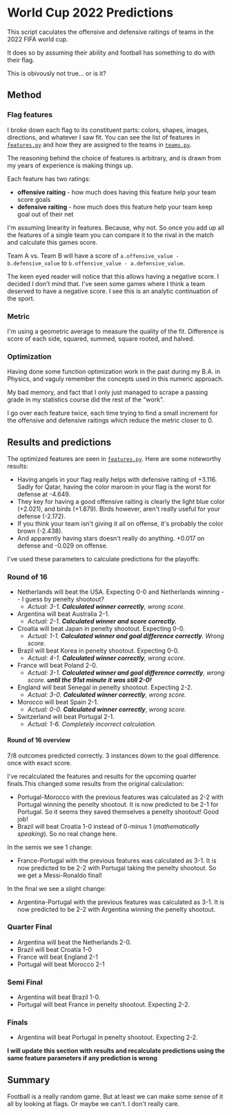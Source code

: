 # World Cup 2022 Predictions
This script caculates the offensive and defensive raitings of teams in the 2022 FIFA world cup.

It does so by assuming their ability and football has something to do with their flag.

This is obivously not true... or is it?

## Method
### Flag features
I broke down each flag to its constituent parts: colors, shapes, images, directions, and whatever I saw fit.
You can see the list of features in [`features.py`](./features.py) and how they are assigned to the teams in [`teams.py`](./teams.py).

The reasoning behind the choice of features is arbitrary, and is drawn from my years of experience is making things up.

Each feature has two ratings:
 * __offensive raiting__ - how much does having this feature help your team score goals
 * __defensive raiting__ - how much does this feature help your team keep goal out of their net

I'm assuming linearity in features. Because, why not. So once you add up all the features of a single team you can compare it to the rival in the match and calculate this games score.

Team A vs. Team B will have a score of `a.offensive_value - b.defensive_value` to `b.offensive_value - a.defensive_value`.

The keen eyed reader will notice that this allows having a negative score. I decided I don't mind that. I've seen some games where I think a team deserved to have a negative score. I see this is an analytic continuation of the sport.

### Metric
I'm using a geometric average to measure the quality of the fit. Difference is score of each side, squared, summed, square rooted, and halved.

### Optimization
Having done some function optimization work in the past during my B.A. in Physics, and vaguly remember the concepts used in this numeric approach.

My bad memory, and fact that I only just managed to scrape a passing grade in my statistics course did the rest of the "work".

I go over each feature twice, each time trying to find a small increment for the offensive and defensive raitings which reduce the metric closer to 0.

## Results and predictions
The optimized features are seen in [`features.py`](./features.py). Here are some noteworthy results:
 * Having angels in your flag really helps with defensive raiting of +3.116. Sadly for Qatar, having the color maroon in your flag is the worst for defense at -4.649.
 * They key for having a good offensive raiting is clearly the light blue color (+2.021), and birds (+1.879). Birds however, aren't really useful for your defense (-2.172).
 * If you think your team isn't giving it all on offense, it's probably the color brown (-2.438).
 * And apparently having stars doesn't really do anything. +0.017 on defense and -0.029 on offense.

I've used these parameters to calculate predictions for the playoffs:
### Round of 16
* Netherlands will beat the USA. Expecting 0-0 and Netherlands winning -- I guess by penelty shootout?
    * _Actual: 3-1. **Calculated winner correctly**, wrong score._
* Argentina will beat Australia 2-1.
    * _Actual: 2-1. **Calculated winner and score correctly.**_
* Croatia will beat Japan in penelty shootout. Expecting 0-0.
    * _Actual: 1-1. **Calculated winner and goal difference correctly**. Wrong score._
* Brazil will beat Korea in penelty shootout. Expecting 0-0.
    * _Actual: 4-1. **Calculated winner correctly**, wrong score._
* France will beat Poland 2-0.
    * _Actual: 3-1. **Calculated winner and goal difference correctly**, wrong score.
    **until the 91st minute it was still 2-0!**_
* England will beat Senegal in penelty shootout. Expecting 2-2.
    * _Actual: 3-0. **Calculated winner correctly**, wrong score._
* Morocco will beat Spain 2-1.
    * _Actual: 0-0. **Calculated winner correctly**, wrong score._
* Switzerland will beat Portugal 2-1.
    * _Actual: 1-6. Completely incorrect calculation._

#### Round of 16 overview
7/8 outcomes predicted correctly. 3 instances down to the goal difference. once with exact score.

I've recalculated the features and results for the upcoming quarter finals.This changed some results from the original calculation:
* Portugal-Morocco with the previous features was calculated as 2-2 with Portugal winning the penelty shootout. It is now predicted to be 2-1 for Portugal. So it seems they saved themselves a penelty shootout! Good job!
* Brazil will beat Croatia 1-0 instead of 0-minus 1 (_mathematically speaking_). So no real change here.

In the semis we see 1 change:
* France-Portugal with the previous features was calculated as 3-1. It is now predicted to be 2-2 with Portugal taking the penelty shootout. So we get a Messi-Ronaldo final!

In the final we see a slight change:
* Argentina-Portugal with the previous features was calculated as 3-1. It is now predicted to be 2-2 with Argentina winning the penelty shootout.


### Quarter Final
* Argentina will beat the Netherlands 2-0.
* Brazil will beat Croatia 1-0
* France will beat England 2-1
* Portugal will beat Morocco 2-1

### Semi Final
* Argentina will beat Brazil 1-0.
* Portugal will beat France in penelty shootout. Expecting 2-2.

### Finals
* Argentina will beat Portugal in penelty shootout. Expecting 2-2.

**I will update this section with results and recalculate predictions using the same feature parameters if any prediction is wrong**

## Summary
Football is a really random game. But at least we can make some sense of it all by looking at flags. Or maybe we can't. I don't really care.